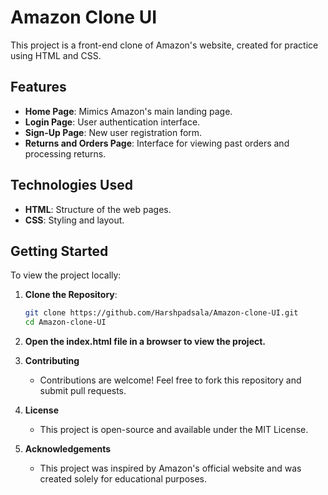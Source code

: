# Amazon Clone UI

This project is a front-end clone of Amazon's website, created for practice using HTML and CSS.

## Features

- **Home Page**: Mimics Amazon's main landing page.  
- **Login Page**: User authentication interface.  
- **Sign-Up Page**: New user registration form.  
- **Returns and Orders Page**: Interface for viewing past orders and processing returns.  

## Technologies Used

- **HTML**: Structure of the web pages.  
- **CSS**: Styling and layout.  

## Getting Started

To view the project locally:

1. **Clone the Repository**:  
   ```bash
   git clone https://github.com/Harshpadsala/Amazon-clone-UI.git
   cd Amazon-clone-UI

2. **Open the index.html file in a browser to view the project.**

3. **Contributing**
   - Contributions are welcome! Feel free to fork this repository and submit pull requests.

4. **License**
   - This project is open-source and available under the MIT License.

5. **Acknowledgements**
   - This project was inspired by Amazon's official website and was created solely for educational purposes.
